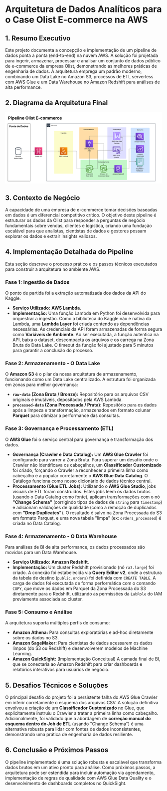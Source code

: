 # Arquitetura de Dados Analíticos para o Case Olist E-commerce na AWS

## 1. Resumo Executivo

Este projeto documenta a concepção e implementação de um pipeline de dados ponta a ponta (end-to-end) na nuvem AWS. A solução foi projetada para ingerir, armazenar, processar e analisar um conjunto de dados público de e-commerce da empresa Olist, demonstrando as melhores práticas de engenharia de dados. A arquitetura emprega um padrão moderno, combinando um Data Lake no Amazon S3, processos de ETL serverless com AWS Glue e um Data Warehouse no Amazon Redshift para análises de alta performance.

## 2. Diagrama da Arquitetura Final

![Diagrama da Arquitetura](Arquiteruta_Pipline_AWS.png)


## 3. Contexto de Negócio

A capacidade de uma empresa de e-commerce tomar decisões baseadas em dados é um diferencial competitivo crítico. O objetivo deste pipeline é estruturar os dados da Olist para responder a perguntas de negócio fundamentais sobre vendas, clientes e logística, criando uma fundação escalável para que analistas, cientistas de dados e gestores possam explorar os dados e extrair insights valiosos.

## 4. Implementação Detalhada do Pipeline

Esta seção descreve o processo prático e os passos técnicos executados para construir a arquitetura no ambiente AWS.

### Fase 1: Ingestão de Dados
O ponto de partida foi a extração automatizada dos dados da API do Kaggle.

* **Serviço Utilizado:** **AWS Lambda**.
* **Implementação:** Uma função Lambda em Python foi desenvolvida para orquestrar a ingestão. Como a biblioteca do Kaggle não é nativa da Lambda, uma **Lambda Layer** foi criada contendo as dependências necessárias. As credenciais da API foram armazenadas de forma segura como **Variáveis de Ambiente**. Ao ser executada, a função autentica na API, baixa o dataset, descompacta os arquivos e os carrega na Zona Bruta do Data Lake. O timeout da função foi ajustado para 5 minutos para garantir a conclusão do processo.

### Fase 2: Armazenamento - O Data Lake
O **Amazon S3** é o pilar da nossa arquitetura de armazenamento, funcionando como um Data Lake centralizado. A estrutura foi organizada em zonas para melhor governança:
* **`raw-data` (Zona Bruta / Bronze):** Repositório para os arquivos CSV originais e imutáveis, depositados pela AWS Lambda.
* **`processed-data` (Zona Processada / Prata):** Repositório para os dados após a limpeza e transformação, armazenados em formato colunar **Parquet** para otimizar a performance das consultas.

### Fase 3: Governança e Processamento (ETL)
O **AWS Glue** foi o serviço central para governança e transformação dos dados.
* **Governança (Crawler e Data Catalog):** Um **AWS Glue Crawler** foi configurado para varrer a Zona Bruta. Para superar um desafio onde o Crawler não identificava os cabeçalhos, um **Classificador Customizado** foi criado, forçando o Crawler a reconhecer a primeira linha como cabeçalho e a popular corretamente o **AWS Glue Data Catalog**. O Catálogo funciona como nosso dicionário de dados técnico central.
* **Processamento (Glue ETL Jobs):** Utilizando o **AWS Glue Studio**, jobs visuais de ETL foram construídos. Estes jobs leem os dados brutos (usando o Data Catalog como fonte), aplicam transformações com o nó **"Change Schema"** (corrigindo tipos de dados de `string` para `timestamp`) e adicionam validações de qualidade (como a remoção de duplicados com **"Drop Duplicates"**). O resultado é salvo na Zona Processada do S3 em formato Parquet, e uma nova tabela "limpa" (ex: `orders_processed`) é criada no Data Catalog.

### Fase 4: Armazenamento - O Data Warehouse
Para análises de BI de alta performance, os dados processados são movidos para um Data Warehouse.
* **Serviço Utilizado:** **Amazon Redshift**.
* **Implementação:** Um cluster Redshift provisionado (nó `ra3.large`) foi criado. A conexão foi estabelecida via **Query Editor v2**, onde a estrutura da tabela de destino (`public.orders`) foi definida com `CREATE TABLE`. A carga de dados foi executada de forma performática com o comando `COPY`, que move os dados em Parquet da Zona Processada do S3 diretamente para o Redshift, utilizando as permissões da `LabRole` do IAM previamente associada ao cluster.

### Fase 5: Consumo e Análise
A arquitetura suporta múltiplos perfis de consumo:
* **Amazon Athena:** Para consultas exploratórias e ad-hoc diretamente sobre os dados no S3.
* **Amazon SageMaker:** Para cientistas de dados acessarem os dados limpos (do S3 ou Redshift) e desenvolverem modelos de Machine Learning.
* **Amazon QuickSight:** (Implementação Conceitual) A camada final de BI, que se conectaria ao Amazon Redshift para criar dashboards e relatórios interativos para usuários de negócio.

## 5. Desafios Técnicos e Soluções

O principal desafio do projeto foi a persistente falha do AWS Glue Crawler em inferir corretamente o esquema dos arquivos CSV. A solução definitiva envolveu a criação de um **Classificador Customizado** no Glue, que explicitamente instruiu o Crawler a tratar a primeira linha como cabeçalho. Adicionalmente, foi validado que a abordagem de **correção manual do esquema dentro do Job de ETL** (usando "Change Schema") é uma alternativa robusta para lidar com fontes de dados inconsistentes, demonstrando uma prática de engenharia de dados resiliente.

## 6. Conclusão e Próximos Passos

O pipeline implementado é uma solução robusta e escalável que transforma dados brutos em um ativo pronto para análise. Como próximos passos, a arquitetura pode ser estendida para incluir automação via agendamento, implementação de regras de qualidade com AWS Glue Data Quality e o desenvolvimento de dashboards completos no QuickSight.


